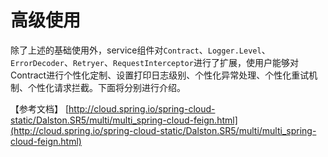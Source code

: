 # 高级使用

除了上述的基础使用外，service组件对`Contract`、`Logger.Level`、`ErrorDecoder`、`Retryer`、`RequestInterceptor`进行了扩展，使用户能够对Contract进行个性化定制、设置打印日志级别、个性化异常处理、个性化重试机制、个性化请求拦截。下面将分别进行介绍。

【参考文档】
[http://cloud.spring.io/spring-cloud-static/Dalston.SR5/multi/multi_spring-cloud-feign.html](http://cloud.spring.io/spring-cloud-static/Dalston.SR5/multi/multi_spring-cloud-feign.html)